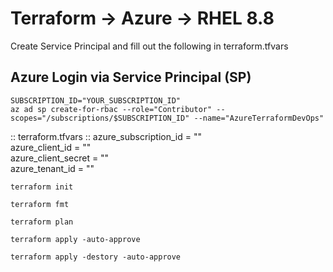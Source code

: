 # Terraform -> Azure -> RHEL 8.8
Create Service Principal and fill out the following in terraform.tfvars <br />

## Azure Login via Service Principal (SP) <br />
```console
SUBSCRIPTION_ID="YOUR_SUBSCRIPTION_ID"
az ad sp create-for-rbac --role="Contributor" --scopes="/subscriptions/$SUBSCRIPTION_ID" --name="AzureTerraformDevOps"
```

:: terraform.tfvars ::
azure_subscription_id = "" <br />
azure_client_id       = "" <br />
azure_client_secret   = "" <br />
azure_tenant_id       = "" <br />


```console
terraform init
```

```console
terraform fmt
```

```console
terraform plan
```

```console
terraform apply -auto-approve
```

```console
terraform apply -destory -auto-approve
```
